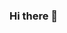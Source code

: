 ### Hi there 👋

<!--
Hi there 👋
🔭 I’m currently working on discord.js and node.js

🌱 I’m currently learning some javascript

👯 I don't want to collaborate

🤔 I’m looking for help with NO I DON'T NEED HELP

💬 Ask me about WHAT NO YOU DON'T GET TO KNOW ANYTHING ABOUT ME

📫 How to reach me: WHAT NO DONT CONTACT ME

😄 Pronouns: DONT ASK

⚡ Fun fact: roblox


| <a href="https://github.com/anuraghazra/github-readme-stats"><img align="center" src="https://github-readme-stats.vercel.app/api?username=ImS3an&show_icons=true&include_all_commits=true&theme=buefy&hide_border=true" alt="Sean's github stats" /></a> | <a href="https://github.com/anuraghazra/github-readme-stats"><img align="center" src="https://github-readme-stats.vercel.app/api/top-langs/?username=ImS3an&layout=compact&theme=buefy&hide_border=true" /></a> |

#### Top Repositories


<a href="https://github.com/anuraghazra/github-readme-stats">
  <img align="center" src="https://github-readme-stats.vercel.app/api/pin/?username=ImS3an&repo=github-readme-stats&theme=buefy" />
</a>
<a href="https://github.com/anuraghazra/anuraghazra.github.io">
  <img align="center" src="https://github-readme-stats.vercel.app/api/pin/?username=ImS3an&repo=anuraghazra.github.io&theme=buefy" />
</a>

-->
